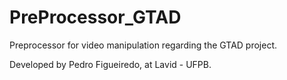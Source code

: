 # PreProcessor_GTAD
Preprocessor for video manipulation regarding the GTAD project.

Developed by Pedro Figueiredo, at Lavid - UFPB.
